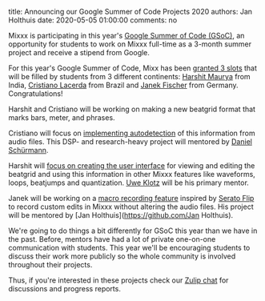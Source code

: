 title: Announcing our Google Summer of Code Projects 2020
authors: Jan Holthuis
date: 2020-05-05 01:00:00
comments: no

Mixxx is participating in this year's [Google Summer of Code (GSoC)](https://summerofcode.withgoogle.com/), an opportunity for students to work on Mixxx full-time as a 3-month summer project and receive a stipend from Google.

For this year's Google Summer of Code, Mixx has been [granted 3 slots](https://summerofcode.withgoogle.com/organizations/6577142898360320/) that will be filled by students from 3 different continents:
[Harshit Maurya](https://github.com/hacksdump) from India, [Cristiano Lacerda](https://github.com/crisclacerda) from Brazil and [Janek Fischer](https://github.com/xerus2000) from Germany.
Congratulations!

Harshit and Cristiano will be working on making a new beatgrid format that marks bars, meter, and phrases.

Cristiano will focus on [implementing autodetection](https://summerofcode.withgoogle.com/projects/#5309419128094720) of this information from audio files.
This DSP- and research-heavy project will mentored by [Daniel Schürmann](https://github.com/daschuer).

Harshit will [focus on creating the user interface](https://summerofcode.withgoogle.com/projects/#5081784049467392) for viewing and editing the beatgrid and using this information in other Mixxx features like waveforms, loops, beatjumps and quantization.
[Uwe Klotz](https://github.com/uklotzde) will be his primary mentor.

Janek will be working on a [macro recording feature](https://summerofcode.withgoogle.com/projects/#4641898733502464) inspired by [Serato Flip](https://serato.com/dj/pro/expansions/flip) to record custom edits in Mixxx without altering the audio files.
His project will be mentored by [Jan Holthuis](https://github.com/Jan Holthuis).

We're going to do things a bit differently for GSoC this year than we have in the past.
Before, mentors have had a lot of private one-on-one communication with students.
This year we'll be encouraging students to discuss their work more publicly so the whole community is involved throughout their projects.

Thus, if you're interested in these projects check our [Zulip chat](https://mixxx.zulipchat.com/) for discussions and progress reports.
